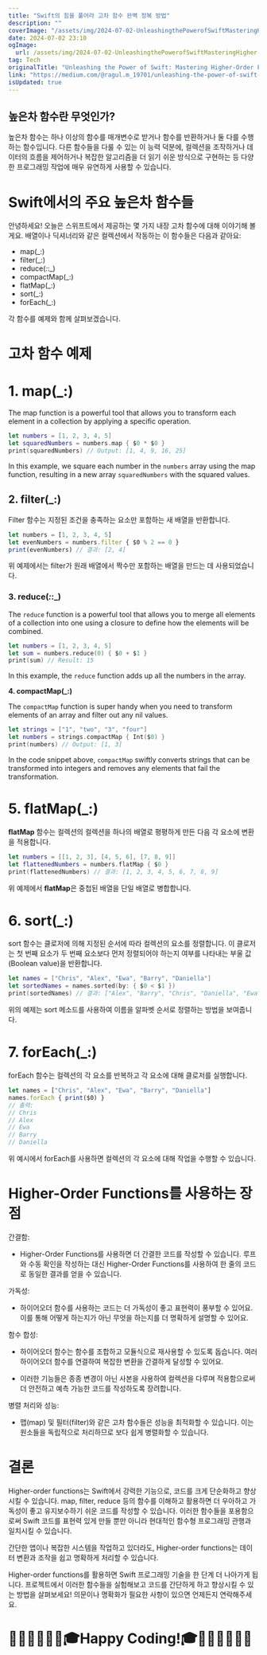 ```yaml
---
title: "Swift의 힘을 풀어라 고차 함수 완벽 정복 방법"
description: ""
coverImage: "/assets/img/2024-07-02-UnleashingthePowerofSwiftMasteringHigher-OrderFunctions_0.png"
date: 2024-07-02 23:10
ogImage: 
  url: /assets/img/2024-07-02-UnleashingthePowerofSwiftMasteringHigher-OrderFunctions_0.png
tag: Tech
originalTitle: "Unleashing the Power of Swift: Mastering Higher-Order Functions"
link: "https://medium.com/@ragul.m_19701/unleashing-the-power-of-swift-mastering-higher-order-functions-fb8bb10dcf3e"
isUpdated: true
---
```






## 높은차 함수란 무엇인가?

높은차 함수는 하나 이상의 함수를 매개변수로 받거나 함수를 반환하거나 둘 다를 수행하는 함수입니다. 다른 함수들을 다룰 수 있는 이 능력 덕분에, 컬렉션을 조작하거나 데이터의 흐름을 제어하거나 복잡한 알고리즘을 더 읽기 쉬운 방식으로 구현하는 등 다양한 프로그래밍 작업에 매우 유연하게 사용할 수 있습니다.

# Swift에서의 주요 높은차 함수들

<div class="content-ad"></div>

안녕하세요! 오늘은 스위프트에서 제공하는 몇 가지 내장 고차 함수에 대해 이야기해 볼게요. 배열이나 딕셔너리와 같은 컬렉션에서 작동하는 이 함수들은 다음과 같아요:

- map(_:)
- filter(_:)
- reduce(_:_:_)
- compactMap(_:)
- flatMap(_:)
- sort(_:)
- forEach(_:)

각 함수를 예제와 함께 살펴보겠습니다.

# 고차 함수 예제

<div class="content-ad"></div>

# 1. map(\_:)

The map function is a powerful tool that allows you to transform each element in a collection by applying a specific operation.

```swift
let numbers = [1, 2, 3, 4, 5]
let squaredNumbers = numbers.map { $0 * $0 }
print(squaredNumbers) // Output: [1, 4, 9, 16, 25]
```

In this example, we square each number in the `numbers` array using the map function, resulting in a new array `squaredNumbers` with the squared values.

<div class="content-ad"></div>

## 2. filter(_:)

Filter 함수는 지정된 조건을 충족하는 요소만 포함하는 새 배열을 반환합니다.

```js
let numbers = [1, 2, 3, 4, 5]
let evenNumbers = numbers.filter { $0 % 2 == 0 }
print(evenNumbers) // 결과: [2, 4]
```

위 예제에서는 filter가 원래 배열에서 짝수만 포함하는 배열을 만드는 데 사용되었습니다.

<div class="content-ad"></div>

### 3. reduce(_:_:_)

The `reduce` function is a powerful tool that allows you to merge all elements of a collection into one using a closure to define how the elements will be combined.

```swift
let numbers = [1, 2, 3, 4, 5]
let sum = numbers.reduce(0) { $0 + $1 }
print(sum) // Result: 15
```

In this example, the `reduce` function adds up all the numbers in the array.

<div class="content-ad"></div>

**4. compactMap(_:)**

The `compactMap` function is super handy when you need to transform elements of an array and filter out any nil values.

```swift
let strings = ["1", "two", "3", "four"]
let numbers = strings.compactMap { Int($0) }
print(numbers) // Output: [1, 3]
```

In the code snippet above, `compactMap` swiftly converts strings that can be transformed into integers and removes any elements that fail the transformation.

<div class="content-ad"></div>

# 5. flatMap(_:)

**flatMap** 함수는 컬렉션의 컬렉션을 하나의 배열로 평평하게 만든 다음 각 요소에 변환을 적용합니다.

```swift
let numbers = [[1, 2, 3], [4, 5, 6], [7, 8, 9]]
let flattenedNumbers = numbers.flatMap { $0 }
print(flattenedNumbers) // 결과: [1, 2, 3, 4, 5, 6, 7, 8, 9]
```

위 예제에서 **flatMap**은 중첩된 배열을 단일 배열로 병합합니다.

<div class="content-ad"></div>

# 6. sort(_:)

sort 함수는 클로저에 의해 지정된 순서에 따라 컬렉션의 요소를 정렬합니다. 이 클로저는 첫 번째 요소가 두 번째 요소보다 먼저 정렬되어야 하는지 여부를 나타내는 부울 값(Boolean value)을 반환합니다.

```swift
let names = ["Chris", "Alex", "Ewa", "Barry", "Daniella"]
let sortedNames = names.sorted(by: { $0 < $1 })
print(sortedNames) // 결과: ["Alex", "Barry", "Chris", "Daniella", "Ewa"]
```

위의 예제는 sort 메소드를 사용하여 이름을 알파벳 순서로 정렬하는 방법을 보여줍니다.

<div class="content-ad"></div>

# 7. forEach(_:)

forEach 함수는 컬렉션의 각 요소를 반복하고 각 요소에 대해 클로저를 실행합니다.

```js
let names = ["Chris", "Alex", "Ewa", "Barry", "Daniella"]
names.forEach { print($0) }
// 출력: 
// Chris
// Alex
// Ewa
// Barry
// Daniella
```

위 예시에서 forEach를 사용하면 컬렉션의 각 요소에 대해 작업을 수행할 수 있습니다.

<div class="content-ad"></div>

# Higher-Order Functions를 사용하는 장점

간결함:

- Higher-Order Functions를 사용하면 더 간결한 코드를 작성할 수 있습니다. 루프와 수동 확인을 작성하는 대신 Higher-Order Functions를 사용하여 한 줄의 코드로 동일한 결과를 얻을 수 있습니다.

가독성:

<div class="content-ad"></div>

- 하이어오더 함수를 사용하는 코드는 더 가독성이 좋고 표현력이 풍부할 수 있어요. 이를 통해 어떻게 하는지가 아닌 무엇을 하는지를 더 명확하게 설명할 수 있어요.

함수 합성:

- 하이어오더 함수는 함수를 조합하고 모듈식으로 재사용할 수 있도록 돕습니다. 여러 하이어오더 함수를 연결하여 복잡한 변환을 간결하게 달성할 수 있어요.

<div class="content-ad"></div>

- 이러한 기능들은 종종 변경이 아닌 사본을 사용하여 컬렉션을 다루며 적용함으로써 더 안전하고 예측 가능한 코드를 작성하도록 장려합니다.

병렬 처리와 성능:

- 맵(map) 및 필터(filter)와 같은 고차 함수들은 성능을 최적화할 수 있습니다. 이는 원소들을 독립적으로 처리하므로 보다 쉽게 병렬화할 수 있습니다.

# 결론

<div class="content-ad"></div>

Higher-order functions는 Swift에서 강력한 기능으로, 코드를 크게 단순화하고 향상시킬 수 있습니다. map, filter, reduce 등의 함수를 이해하고 활용하면 더 우아하고 가독성이 좋고 유지보수하기 쉬운 코드를 작성할 수 있습니다. 이러한 함수들을 포용함으로써 Swift 코드를 표현력 있게 만들 뿐만 아니라 현대적인 함수형 프로그래밍 관행과 일치시킬 수 있습니다.

간단한 앱이나 복잡한 시스템을 작업하고 있더라도, Higher-order functions는 데이터 변환과 조작을 쉽고 명확하게 처리할 수 있습니다.

Higher-order functions를 활용하면 Swift 프로그래밍 기술을 한 단계 더 나아가게 됩니다. 프로젝트에서 이러한 함수들을 실험해보고 코드를 간단하게 하고 향상시킬 수 있는 방법을 살펴보세요! 의문이나 명확화가 필요한 사항이 있으면 언제든지 연락해주세요.

# 🧑🏻‍🏫🧑🏻‍💻🎓Happy Coding!🎓🧑🏻‍💻🧑🏻‍🏫